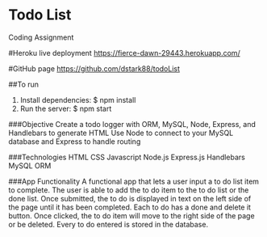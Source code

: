 # Todo List
Coding Assignment 

#Heroku live deployment
https://fierce-dawn-29443.herokuapp.com/

#GitHub page
https://github.com/dstark88/todoList

##To run
1. Install dependencies:
$ npm install
2. Run the server:
$ npm start


###Objective
Create a todo logger with ORM, MySQL, Node, Express, and Handlebars to generate HTML
Use Node to connect to your MySQL database and Express to handle routing

###Technologies
HTML
CSS
Javascript
Node.js
Express.js
Handlebars
MySQL
ORM

###App Functionality
A functional app that lets a user input a to do list item to complete. The user is able to add the to do item to the to do list or the done list.
Once submitted, the to do is displayed in text on the left side of the page until it has been completed.
Each to do has a done and delete it button. Once clicked, the to do item will move to the right side of the page or be deleted. Every to do entered is stored in the database.
